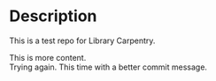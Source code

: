 # Description
This is a test repo for Library Carpentry.

This is more content.  
Trying again. This time with a better commit message.
